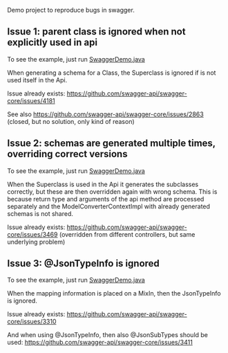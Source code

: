Demo project to reproduce bugs in swagger.

## Issue 1: parent class is ignored when not explicitly used in api

To see the example, just run [SwaggerDemo.java](src/main/java/de/epet/demo/issue1/ignoredparent/SwaggerDemo.java)

When generating a schema for a Class, the Superclass is ignored if is not used itself in the Api.

Issue already exists: https://github.com/swagger-api/swagger-core/issues/4181

See also https://github.com/swagger-api/swagger-core/issues/2863 (closed, but no solution, only kind of reason)

## Issue 2: schemas are generated multiple times, overriding correct versions

To see the example, just run [SwaggerDemo.java](src/main/java/de/epet/demo/issue2/overriddenschema/SwaggerDemo.java)

When the Superclass is used in the Api it generates the subclasses correctly, but these are then overridden again with wrong schema.
This is because return type and arguments of the api method are processed separately and the ModelConverterContextImpl with already generated schemas is not shared.

Issue already exists: https://github.com/swagger-api/swagger-core/issues/3469 (overridden from different controllers, but same underlying problem)

## Issue 3: @JsonTypeInfo is ignored

To see the example, just run [SwaggerDemo.java](src/main/java/de/epet/demo/issue3/typeinfoinmixin/SwaggerDemo.java)

When the mapping information is placed on a MixIn, then the JsonTypeInfo is ignored.

Issue already exists: https://github.com/swagger-api/swagger-core/issues/3310

And when using @JsonTypeInfo, then also @JsonSubTypes should be used: https://github.com/swagger-api/swagger-core/issues/3411



